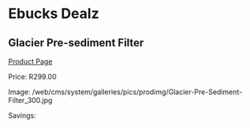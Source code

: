 
# Ebucks Dealz
## Glacier Pre-sediment Filter
[Product Page](https://www.ebucks.com/web/shop/productSelected.do?prodId=184274492&catId=704988430)

Price: R299.00

Image: /web/cms/system/galleries/pics/prodimg/Glacier-Pre-Sediment-Filter_300.jpg

Savings: 


	